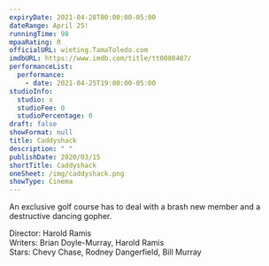 ```yaml
---
expiryDate: 2021-04-28T00:00:00-05:00
dateRange: April 25!
runningTime: 98
mpaaRating: R
officialURL: wieting.TamaToledo.com
imdbURL: https://www.imdb.com/title/tt0080487/
performanceList:
  performance:
    - date: 2021-04-25T19:00:00-05:00
studioInfo:
  studio: x
  studioFee: 0
  studioPercentage: 0
draft: false
showFormat: null
title: Caddyshack
description: " "
publishDate: 2020/03/15
shortTitle: Caddyshack
oneSheet: /img/caddyshack.png
showType: Cinema
---
```

An exclusive golf course has to deal with a brash new member and a destructive dancing gopher.  

Director: Harold Ramis  
Writers: Brian Doyle-Murray, Harold Ramis  
Stars: Chevy Chase, Rodney Dangerfield, Bill Murray 
